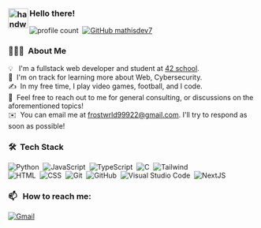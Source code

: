 ### <img alt="handwavegif" src="https://user-images.githubusercontent.com/39513876/112366216-8cfe7400-8cfe-11eb-8116-7d3dbae20e97.gif" width='40' align="left"/> Hello there!
![profile count](https://komarev.com/ghpvc/?username=mathisdev7&color=red)&nbsp;
[![GitHub mathisdev7](https://img.shields.io/github/followers/mathisdev7?label=follow&style=social)](https://github.com/mathisdev7)&nbsp;
### 👨🏻‍💻 &nbsp;About Me

💡 &nbsp; I'm a fullstack web developer and student at [42 school](https://42perpignan.fr/).\
🌱 &nbsp;I'm on track for learning more about Web, Cybersecurity.\
✍️ &nbsp;In my free time, I play video games, football, and I code.\
💬 &nbsp;Feel free to reach out to me for general consulting, or discussions on the aforementioned topics!\
✉️ &nbsp;You can email me at frostwrld99922@gmail.com. I'll try to respond as soon as possible!


### 🛠 &nbsp;Tech Stack

![Python](https://img.shields.io/badge/-Python-05122A?style=flat&logo=python)&nbsp;
![JavaScript](https://img.shields.io/badge/-JavaScript-05122A?style=flat&logo=javascript)&nbsp;
![TypeScript](https://shields.io/badge/TypeScript-05122A?style=flat&logo=Typescript&logoColor=A8B9CC)&nbsp;
![C](https://img.shields.io/badge/-C-05122A?style=flat&logo=C&logoColor=A8B9CC)&nbsp;
![Tailwind](https://img.shields.io/badge/-Tailwind-05122A?style=flat&logo=tailwind&logoColor=563D7C)\
![HTML](https://img.shields.io/badge/-HTML-05122A?style=flat&logo=HTML5)&nbsp;
![CSS](https://img.shields.io/badge/-CSS-05122A?style=flat&logo=CSS3&logoColor=1572B6)&nbsp;
![Git](https://img.shields.io/badge/-Git-05122A?style=flat&logo=git)&nbsp;
![GitHub](https://img.shields.io/badge/-GitHub-05122A?style=flat&logo=github)&nbsp;
![Visual Studio Code](https://img.shields.io/badge/-Visual%20Studio%20Code-05122A?style=flat&logo=visual-studio-code&logoColor=007ACC)&nbsp;
![NextJS](https://img.shields.io/badge/next.js-05122A?style=flat&logo=nextdotjs&logoColor=white)&nbsp;


### 📫 &nbsp; How to reach me:


<a href="mailto:frostwrld99922@gmail.com"><img alt="Gmail" src="https://img.shields.io/badge/Gmail-D14836?style=flat&logo=gmail&logoColor=white" /></a> &nbsp;
